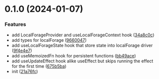 # 0.1.0 (2024-01-07)


### Features

* add LocalForageProvider and useLocalForageContext hook ([34a8c0c](https://github.com/chengpeiquan/react-forage/commit/34a8c0ca80e47441013d257216398c4be657255c))
* add types for localForage ([9660047](https://github.com/chengpeiquan/react-forage/commit/966004767afa9c6441769801e4035e23c8f90d7c))
* add useLocalForageState hook that store state into localForage driver ([9f4e4e7](https://github.com/chengpeiquan/react-forage/commit/9f4e4e7fdde098f21104bbdffc242a3b63b28a7f))
* add useMemoizedFn hook for persistent functions ([bb49ace](https://github.com/chengpeiquan/react-forage/commit/bb49ace659f11b146ccb8a4a284249229c648eac))
* add useUpdateEffect hook alike useEffect but skips running the effect for the first time ([675b5ba](https://github.com/chengpeiquan/react-forage/commit/675b5baa4260e8fdc822492a92d0dcf584eef029))
* init ([21a76fc](https://github.com/chengpeiquan/react-forage/commit/21a76fc1afdc0cd0b4c6ddb79dd84c3079d4b74b))



